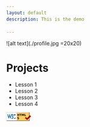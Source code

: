 ```yaml
---
layout: default
description: This is the demo

---
```

![alt text](./profile.jpg =20x20)
# Projects
- Lesson 1 
- Lesson 2 
- Lesson 3 
- Lesson 4  

[![alt text](./html5_validator.png)](https://validator.w3.org/check/referer)

